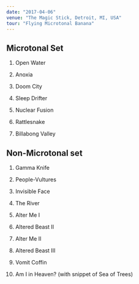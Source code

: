 ```yaml
---
date: "2017-04-06"
venue: "The Magic Stick, Detroit, MI, USA"
tour: "Flying Microtonal Banana"
---
```



## Microtonal Set

 1. Open Water

 2. Anoxia

 3. Doom City

 4. Sleep Drifter

 5. Nuclear Fusion

 6. Rattlesnake

 7. Billabong Valley

## Non-Microtonal set

 1. Gamma Knife

 2. People-Vultures

 3. Invisible Face

 4. The River

 5. Alter Me I

 6. Altered Beast II

 7. Alter Me II

 8. Altered Beast III

 9. Vomit Coffin

10. Am I in Heaven?
    (with snippet of Sea of Trees)
